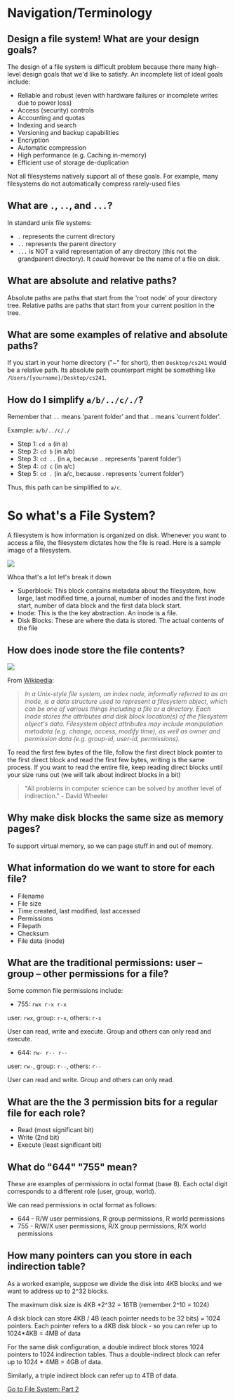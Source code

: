 # Navigation/Terminology

## Design a file system! What are your design goals?
The design of a file system is difficult problem because there many high-level design goals that we'd like to satisfy. An incomplete list of ideal goals include:

* Reliable and robust (even with hardware failures or incomplete writes due to power loss)
* Access (security) controls
* Accounting and quotas
* Indexing and search
* Versioning and backup capabilities
* Encryption
* Automatic compression
* High performance (e.g. Caching in-memory)
* Efficient use of storage de-duplication

Not all filesystems natively support all of these goals. For example, many filesystems do not automatically compress rarely-used files

## What are `.`, `..`, and `...`?
In standard unix file systems: 
* `.` represents the current directory  
* `..` represents the parent directory  
* `...` is NOT a valid representation of any directory (this not the grandparent directory). It _could_ however be the name of a file on disk.

## What are absolute and relative paths?
Absolute paths are paths that start from the 'root node' of your directory tree. Relative paths are paths that start from your current position in the tree.

## What are some examples of relative and absolute paths?
If you start in your home directory ("~" for short), then `Desktop/cs241` would be a relative path. Its absolute path counterpart might be something like `/Users/[yourname]/Desktop/cs241`.

## How do I simplify `a/b/../c/./`?
Remember that `..` means 'parent folder' and that `.` means 'current folder'.

Example: `a/b/../c/./`
- Step 1: `cd a` (in a)
- Step 2: `cd b` (in a/b)
- Step 3: `cd ..` (in a, because .. represents 'parent folder')
- Step 4: `cd c` (in a/c)
- Step 5: `cd .` (in a/c, because . represents 'current folder')

Thus, this path can be simplified to `a/c`.

# So what's a File System?

A filesystem is how information is organized on disk. Whenever you want to access a file, the filesystem dictates how the file is read. Here is a sample image of a filesystem.

![](http://tinf2.vub.ac.be/~dvermeir/manual/uintro/disk.gif)

Whoa that's a lot let's break it down
* Superblock: This block contains metadata about the filesystem, how large, last modified time, a journal, number of inodes and the first inode start, number of data block and the first data block start.
* Inode: This is the the key abstraction. An inode is a file. 
* Disk Blocks: These are where the data is stored. The actual contents of the file

## How does inode store the file contents?
![](https://classes.soe.ucsc.edu/cmps111/Fall08/inode_with_signatures.jpg)

From [Wikipedia](http://en.wikipedia.org/wiki/Inode):

> *In a Unix-style file system, an index node, informally referred to as an inode, is a data structure used to represent a filesystem object, which can be one of various things including a file or a directory. Each inode stores the attributes and disk block location(s) of the filesystem object's data. Filesystem object attributes may include manipulation metadata (e.g. change, access, modify time), as well as owner and permission data (e.g. group-id, user-id, permissions).*

To read the first few bytes of the file, follow the first direct block pointer to the first direct block and read the first few bytes, writing is the same process. If you want to read the entire file, keep reading direct blocks until your size runs out (we will talk about indirect blocks in a bit)

> "All problems in computer science can be solved by another level of indirection." - David Wheeler

## Why make disk blocks the same size as memory pages?
To support virtual memory, so we can page stuff in and out of memory.

## What information do we want to store for each file?
* Filename
* File size
* Time created, last modified, last accessed
* Permissions
* Filepath
* Checksum
* File data (inode)

## What are the traditional permissions: user – group – other permissions for a file?
Some common file permissions include:
* 755: `rwx r-x r-x`

user: `rwx`, group: `r-x`, others: `r-x`

User can read, write and execute. Group and others can only read and execute.
* 644: `rw- r-- r--`

user: `rw-`, group: `r--`, others: `r--`

User can read and write. Group and others can only read.

## What are the the 3 permission bits for a regular file for each role?
* Read (most significant bit)  
* Write (2nd bit)  
* Execute (least significant bit)

## What do "644" "755" mean?
These are examples of permissions in octal format (base 8). Each octal digit corresponds to a different role (user, group, world).

We can read permissions in octal format as follows:  
* 644 - R/W user permissions, R group permissions, R world permissions  
* 755 - R/W/X user permissions, R/X group permissions, R/X world permissions

## How many pointers can you store in each indirection table? 
As a worked example, suppose we divide the disk into 4KB blocks and we want to address up to 2^32 blocks.

The maximum disk size is 4KB *2^32 = 16TB  (remember 2^10 = 1024)

A disk block can store 4KB / 4B (each pointer needs to be 32 bits) = 1024 pointers. Each pointer refers to a 4KB disk block - so you can refer up to 1024*4KB = 4MB of data

For the same disk configuration, a double indirect block stores 1024 pointers to 1024 indirection tables. Thus a double-indirect block can refer up to 1024 * 4MB = 4GB of data.

Similarly, a triple indirect block can refer up to 4TB of data.

[Go to File System: Part 2](https://github.com/angrave/SystemProgramming/wiki/File-System,-Part-2:-Files-are-inodes-(everything-else-is-just-data...))